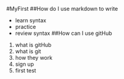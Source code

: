 #MyFirst
##How do I use markdown to write
* learn syntax
* practice
* review syntax
##How can I use gitHub
1. what is gitHub
2. what is git
3. how they work
4. sign up
5. first test 

